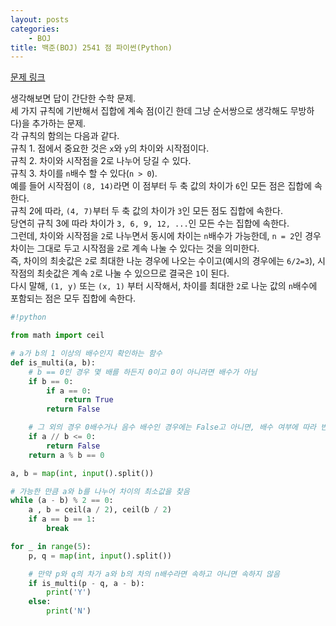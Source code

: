 ```yaml
---
layout: posts
categories:
    - BOJ
title: 백준(BOJ) 2541 점 파이썬(Python)
---
```


[문제 링크](https://www.acmicpc.net/problem/2541)

생각해보면 답이 간단한 수학 문제.  
세 가지 규칙에 기반해서 집합에 계속 점(이긴 한데 그냥 순서쌍으로 생각해도 무방하다)을 추가하는 문제.  
각 규칙의 함의는 다음과 같다.  
규칙 1. 점에서 중요한 것은 `x`와 `y`의 차이와 시작점이다.  
규칙 2. 차이와 시작점을 2로 나누어 당길 수 있다.  
규칙 3. 차이를 `n`배수 할 수 있다(`n > 0`).  
예를 들어 시작점이 `(8, 14)`라면 이 점부터 두 축 값의 차이가 `6`인 모든 점은 집합에 속한다.  
규칙 2에 따라, `(4, 7)`부터 두 축 값의 차이가 `3`인 모든 점도 집합에 속한다.  
당연히 규칙 3에 따라 차이가 `3, 6, 9, 12, ...`인 모든 수는 집합에 속한다.  
그런데, 차이와 시작점을 `2`로 나누면서 동시에 차이는 `n`배수가 가능한데, `n = 2`인 경우 차이는 그대로 두고 시작점을 `2`로 계속 나눌 수 있다는 것을 의미한다.  
즉, 차이의 최솟값은 `2`로 최대한 나눈 경우에 나오는 수이고(예시의 경우에는 `6/2=3`), 시작점의 최솟값은 계속 `2`로 나눌 수 있으므로 결국은 `1`이 된다.  
다시 말해, `(1, y)` 또는 `(x, 1)` 부터 시작해서, 차이를 최대한 `2`로 나눈 값의 `n`배수에 포함되는 점은 모두 집합에 속한다.

```python
#!python

from math import ceil

# a가 b의 1 이상의 배수인지 확인하는 함수
def is_multi(a, b):
    # b == 0인 경우 몇 배를 하든지 0이고 0이 아니라면 배수가 아님
    if b == 0:
        if a == 0:
            return True
        return False

    # 그 외의 경우 0배수거나 음수 배수인 경우에는 False고 아니면, 배수 여부에 따라 반환
    if a // b <= 0:
        return False
    return a % b == 0

a, b = map(int, input().split())

# 가능한 만큼 a와 b를 나누어 차이의 최소값을 찾음
while (a - b) % 2 == 0:
    a , b = ceil(a / 2), ceil(b / 2)
    if a == b == 1:
        break

for _ in range(5):
    p, q = map(int, input().split())

    # 만약 p와 q의 차가 a와 b의 차의 n배수라면 속하고 아니면 속하지 않음
    if is_multi(p - q, a - b):
        print('Y')
    else:
        print('N')
```
